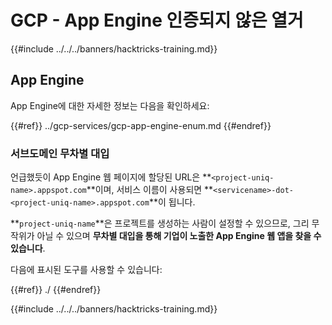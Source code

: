 # GCP - App Engine 인증되지 않은 열거

{{#include ../../../banners/hacktricks-training.md}}

## App Engine

App Engine에 대한 자세한 정보는 다음을 확인하세요:

{{#ref}}
../gcp-services/gcp-app-engine-enum.md
{{#endref}}

### 서브도메인 무차별 대입

언급했듯이 App Engine 웹 페이지에 할당된 URL은 **`<project-uniq-name>.appspot.com`**이며, 서비스 이름이 사용되면 **`<servicename>-dot-<project-uniq-name>.appspot.com`**이 됩니다.

**`project-uniq-name`**은 프로젝트를 생성하는 사람이 설정할 수 있으므로, 그리 무작위가 아닐 수 있으며 **무차별 대입을 통해 기업이 노출한 App Engine 웹 앱을 찾을 수 있습니다**.

다음에 표시된 도구를 사용할 수 있습니다:

{{#ref}}
./
{{#endref}}

{{#include ../../../banners/hacktricks-training.md}}
